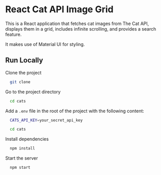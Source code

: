 # React Cat API Image Grid

This is a React application that fetches cat images from The Cat API, displays them in a grid, includes infinite scrolling, and provides a search feature.

It makes use of Material UI for styling.

## Run Locally

Clone the project

```bash
  git clone
```

Go to the project directory

```bash
  cd cats
```

Add a `.env` file in the root of the project with the following content:

```bash
  CATS_API_KEY=your_secret_api_key
```

```bash
  cd cats
```

Install dependencies

```bash
  npm install
```

Start the server

```bash
  npm start
```
